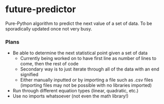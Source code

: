 # future-predictor
Pure-Python algorithm to predict the next value of a set of data. To be sporadically updated once not very busy.
### Plans
- Be able to determine the next statistical point given a set of data
  - Currently being worked on to have first line as number of lines to come, then the rest of code
  - Secondary way is to just iterate through all of the data with an end signified
  - Either manually inputted or by importing a file such as .csv files (importing files may not be possible with no libraries imported)
- Run through different equation types (linear, quadratic, etc.)
- Use no imports whatsoever (not even the math library!)
